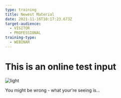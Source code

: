 ```yaml
---
type: training
title: Newest Material
date: 2021-11-16T10:17:23.673Z
target-audience:
  - VISITOR
  - PROFESSIONAL
training-type:
  - WEBINAR
---
```

# This is an online test input



![light](https://picsum.photos/id/232/200/300 "wonderful pichture")



You might be wrong - what your're seeing is...
